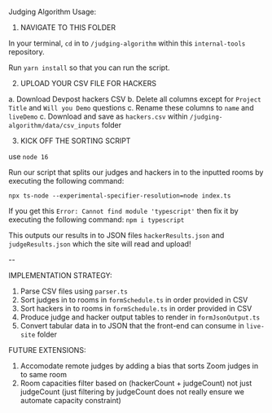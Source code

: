 Judging Algorithm Usage:

1) NAVIGATE TO THIS FOLDER

In your terminal, `cd` in to `/judging-algorithm` within this `internal-tools` repository.

Run `yarn install` so that you can run the script.

2) UPLOAD YOUR CSV FILE FOR HACKERS

a. Download Devpost hackers CSV
b. Delete all columns except for `Project Title` and `Will you Demo` questions
c. Rename these columns to `name` and `liveDemo`
c. Download and save as `hackers.csv` within `/judging-algorithm/data/csv_inputs` folder

3) KICK OFF THE SORTING SCRIPT

use `node 16`

Run our script that splits our judges and hackers in to the inputted rooms
by executing the following command:

`npx ts-node --experimental-specifier-resolution=node index.ts`

If you get this `Error: Cannot find module 'typescript'` then fix it by executing the following command:
`npm i typescript`

This outputs our results in to JSON files `hackerResults.json` and `judgeResults.json` which the site will read and upload!

--

IMPLEMENTATION STRATEGY:

1. Parse CSV files using `parser.ts`
2. Sort judges in to rooms in `formSchedule.ts` in order provided in CSV
3. Sort hackers in to rooms in `formSchedule.ts` in order provided in CSV
4. Produce judge and hacker output tables to render in `formJsonOutput.ts`
5. Convert tabular data in to JSON that the front-end can consume in `live-site` folder

FUTURE EXTENSIONS:

1. Accomodate remote judges by adding a bias that sorts Zoom judges in to same room
2. Room capacities filter based on (hackerCount + judgeCount) not just judgeCount
   (just filtering by judgeCount does not really ensure we automate capacity constraint)